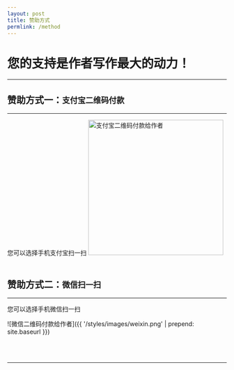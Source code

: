 ```yaml
---
layout: post
title: 赞助方式
permlink: /method
---
```


您的支持是作者写作最大的动力！
==============================

<hr>

赞助方式一：`支付宝二维码付款`
------------------------------

<hr>
您可以选择手机支付宝扫一扫

<img src="{{ '/styles/images/zhifubao.png' | prepend: site.baseurl }}" alt="支付宝二维码付款给作者" width="310" />

<br>
<br>

赞助方式二：`微信扫一扫`
------------------------------

<hr>
您可以选择手机微信扫一扫

![微信二维码付款给作者]({{ '/styles/images/weixin.png' | prepend: site.baseurl }})

<br>
<br>

<hr>
